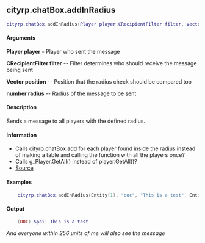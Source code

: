 
## cityrp.chatBox.addInRadius

```lua
cityrp.chatBox.addInRadius(Player player,CRecipientFilter filter, Vector position, number radius)
```

#### Arguments

**Player player** - Player who sent the message

**CRecipientFilter filter** -- Filter determines who should receive the message being sent

**Vector position** -- Position that the radius check should be compared too

**number radius** -- Radius of the message to be sent

#### Description
Sends a message to all players with the defined radius.

#### Information
* Calls cityrp.chatBox.add for each player found inside the radius instead of making a table and calling the function with all the players once?
* Calls g_Player.GetAll() instead of player.GetAll()?
* [Source](https://app.assembla.com/spaces/roleplaygamemode/subversion/source/HEAD/gamemode/core/libraries/sv_chatbox.lua#ln25)


#### Examples
```lua
	cityrp.chatBox.addInRadius(Entity(1), "ooc", "This is a test", Entity(1):GetPos(), 256)
```

#### Output
```lua
	(OOC) Spai: This is a test
```
*And everyone within 256 units of me will also see the message*